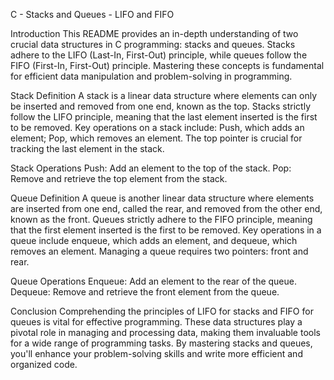 C - Stacks and Queues - LIFO and FIFO

Introduction
This README provides an in-depth understanding of two crucial data structures in C programming: stacks and queues. 
Stacks adhere to the LIFO (Last-In, First-Out) principle, while queues follow the FIFO (First-In, First-Out) principle.
Mastering these concepts is fundamental for efficient data manipulation and problem-solving in programming.

Stack Definition
A stack is a linear data structure where elements can only be inserted and removed from one end, known as the top. 
Stacks strictly follow the LIFO principle, meaning that the last element inserted is the first to be removed. 
Key operations on a stack include:
Push, which adds an element;
Pop, which removes an element. The top pointer is crucial for tracking the last element in the stack.

Stack Operations
Push: Add an element to the top of the stack.
Pop: Remove and retrieve the top element from the stack.

Queue Definition
A queue is another linear data structure where elements are inserted from one end, called the rear, and removed from the other end, known as the front. Queues strictly adhere to the FIFO principle, meaning that the first element inserted is the first to be removed. Key operations in a queue include enqueue, which adds an element, and dequeue, which removes an element. Managing a queue requires two pointers: front and rear.

Queue Operations
Enqueue: Add an element to the rear of the queue.
Dequeue: Remove and retrieve the front element from the queue.

Conclusion
Comprehending the principles of LIFO for stacks and FIFO for queues is vital for effective programming. These data structures play a pivotal role in managing and processing data, making them invaluable tools for a wide range of programming tasks. By mastering stacks and queues, you'll enhance your problem-solving skills and write more efficient and organized code.
